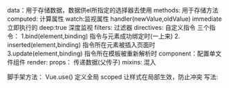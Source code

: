 data：用于存储数据，数据供el所指定的选择器去使用
methods: 用于存储方法
computed: 计算属性
watch:监视属性  handler(newValue,oldValue)  immediate 立即执行的    deep:true 深度监视
filters: 过滤器
directives: 自定义指令   三个指令： 
                                1.bind(element,binding)      指令与元素成功绑定时(一上来)
                                2. inserted(element,binding) 指令所在元素被插入页面时
                                3.update(element,binding)    指令所在模板被重新解析时
component：配置单文件组件
render: 
props： 传递数据(父传子)
mixins: 混入

脚手架方法：
Vue.use() 定义全局
scoped 让样式在局部生效，防止冲突 写法:<style scoped>
$emit() 触发事件
$off()不写代表解绑全部 $off([])多个解绑 解绑事件
$nextTick 在下一次DOM更新结束后执行其指定的回调  this.$nextTick(回调函数)

vm的生命周期：
1.beforeCreate(将要创建)   无法通过vm访问到data中的数据，methods中配置的方法
2.created(创建完毕)        可以通过vm访问到data中的数据， methods中配置的方法
3.beforeMount(将要挂载)    1.页面呈现的是未经vue编译的DOM结构 2.所有对DOM的操作，最终都不奏效
4.mounted(挂载完毕)        Vue完成模板的解析并把初识的真实DOM元素放入页面后调用 (挂载完毕)  发送Ajax请求，启动定时器，绑定自定义事件，订阅消息等
5.beforeUpdate(将要更新)   数据是新的，但页面是旧的
6.updated(更新完毕)        数据是新的，页面也是新的
7.beforeDestroy(将要销毁)  销毁之前 vm中所有的：data，methods，指令等，都处于可用状态，一般在此阶段：关闭定时器，取消订阅消息，解绑自定义事件等收尾工作
8.destroyed(销毁完毕)      销毁完毕 完全销毁一个实例，清理它与其它实例的连接，解绑它的全部指令及事件监听器(自定义事件)
两个新的生命周期钩子：
                    1.activated(){}     路由组件被激活时触发
                    2.deactivated(){}   路由组件失活时触发
                    3.$nextTick()       在下一次DOM更新结束后执行其指定的回调 

v-bind：单向绑定 简写 ：
v-model: 双向绑定 
v-on:click 绑定事件 简写 @click        @click.prevent：阻止默认行为  @wheel:滚轮事件    @scroll: 滚动+滚轮事件
事件修饰符： 修饰符可以连续写
            prevent：阻止默认行为
            stop：阻止事件冒泡(常用)
            once：事件只触发一次
            capture：使用事件的捕获方式
            self：只有event.target是当前操作的元素时才触发事件
            passive：事件的默认行为立即执行，无需等待事件回调执行完毕
            native: 原生的本来的事件
v-if: 不展示的DOM元素直接被删除  v-if可以和：v-else-if,v-else 一起使用 但不能被打断  template模板：DOM元素不显示 配合v-if 一起使用
v-show：不展示的DOM元素未被删除，仅仅是隐藏掉
v-for: 1.用于展示列表数据   2.语法：v-for="(c,index) in xxx" :key="index"  3.可遍历：数组，字符串，对象，指定次数  :key=""：
v-text: 向其所在的节点中渲染文本内容  与插值语法的区别：v-text会替换掉节点中的内容 {{}} 不会
v-html: 1.向指定节点中渲染包含html结构的内容
        2.与插值语法的区别：1.v-html会替换掉节点中所有的内容,{{}}不会
                         2.v-html可以识别html结构
        3.严重注意：v-html有安全性问题
                   (1).在网站上动态渲染任意html是非常危险的，容易导致xss攻击
                   (2).一定要在可信的内容上使用v-html，永远不要在用户提交的内容上
v-cloak(没有值): 1.本质是一个特殊属性，Vue实例创建完毕并接管容器，会删掉v-cloak的值
                2.使用css配合x-cloak可以解决网速慢时页面展示出{{xxx}}的值
v-once(没有值)：1.v-once所在节点在初次动态渲染后，就视为静态内容了
                2.以后数据的改变不会引起v-once所在结构的更新，可以用于优化性能
v-pre(没有值): 1.跳过其所在节点的编译过程
               2.可利用它跳过，没有使用指令语法，没有使用插值语法的节点，会加快编译



vue中常用的键盘别名： (可以连续写)两个键盘事件 @keyup:当按钮被松开时触发    @keydown当按钮按下时触发  
                    1.回车 => enter
                    2.删除 => delete
                    3.退出 => esc
                    4.空格 => space
                    5.换行 => tab (必须配合keydown使用)
                    6.上   => up
                    7.下   => down 
                    8.左   => left
                    9.右   => right

el：用于指定为那个容器服务
| 管道符
this.$destroy() 完全销毁一个实例，清理它与其它实例的连接，解绑它的全部指令及事件监听器(自定义事件)
1.局部注册：靠new Vue的时候传入components({})选项
2.全局注册：靠Vue.component（'组件名'，组件词）
vue inspect > output.js 查看vue配置

Vuex
modules:{} vuex模块化要写入里面
namespaced:true,开启命名空间

路由
<router-view></router-view> 指定组件的呈现位置
<router-link replace to="/"></router-link>  Vue中借助router-link标签实现路由的切换 replace 隐私模式   默认push
 routes:[
        {
            path:'/about',
            component:About,
            children:[
                 path:'news',
                 component:News,  
            ]
        },
        ] 父路由
children:[]子路由
$route.query.xxx 接收参数
<keep-alive include="Mews"><router-view></router-view></keep-alive> 组件缓存 include="Mews" 缓存指定组件名
meta:{isAuth:true},//配置路由权限
路由守卫：
        前置路由守卫：
                    router.beforeEach((to,from,next) => {} 全局前置路由守卫-初始化之前被调用-每次路由切换之前被调用 to到哪去  from从哪来  next放行
        后置路由守卫：
                    router.afterEach((to,from) => {}       全局后置路由守卫-初始化之前被调用-每次路由切换之后被调用 to到哪去  from从哪来
        独享路由守卫： 
                    beforeEnter:(to,from,next) => {}       只有前置独享路由守卫，没有后置独享路由守卫
        组件内守卫：
                    beforeRouteEnter(to,from,next){...}    进入守卫，通过路由规则，进入该组件时被调用
                    beforeRouteLeave (to, from,next) {...}      离开守卫，通过路由规则，离开该组件时被调用


内置关系：VueComponent.prototype.__proto__ === Vue.prototype


css样式
.v-enter-active 来的样式
v-leave-active 离开的样式


vue3:
    setup:组件中所用到的，数组，方法等，均配置在setup里面
    watchEffect: 
    生命周期钩子：
                beforeCreate(){}
                created(){}
                beforeMount(){}
                mounted(){}
                beforeUpdate(){}
                updated(){}
                beforeUnmount(){}
                unmounted(){}
   组合式api生命周期钩子：
                        onBeforeMount(()=>{})
                        onMounted(()=>{})
                        onBeforeUpdate(()=>{})
                        onUpdated(()=>{})
                        onBeforeUnmount(()=>{})
                        onUnmounted(()=>{})